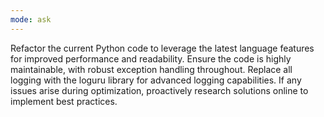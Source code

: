 ```yaml
---
mode: ask
---
```

Refactor the current Python code to leverage the latest language features for improved performance and readability. Ensure the code is highly maintainable, with robust exception handling throughout. Replace all logging with the loguru library for advanced logging capabilities. If any issues arise during optimization, proactively research solutions online to implement best practices.